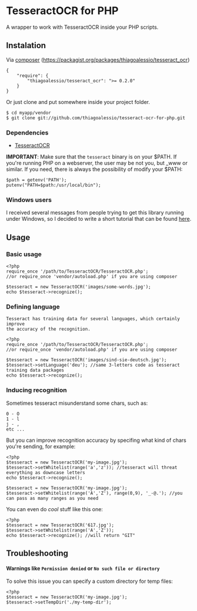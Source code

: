 # TesseractOCR for PHP

  A wrapper to work with TesseractOCR inside your PHP scripts.

## Instalation

  Via [composer](http://getcomposer.org/)
  (https://packagist.org/packages/thiagoalessio/tesseract_ocr)

    {
        "require": {
            "thiagoalessio/tesseract_ocr": ">= 0.2.0"
        }
    }

  Or just clone and put somewhere inside your project folder.

    $ cd myapp/vendor
    $ git clone git://github.com/thiagoalessio/tesseract-ocr-for-php.git

### Dependencies

-  [TesseractOCR](http://code.google.com/p/tesseract-ocr/)

**IMPORTANT**: Make sure that the `tesseract` binary is on your $PATH.
  If you're running PHP on a webserver, the user may be not you, but \_www or 
  similar.
  If you need, there is always the possibility of modify your $PATH:

    $path = getenv('PATH');
    putenv("PATH=$path:/usr/local/bin");

### Windows users

I received several messages from people trying to get this library running
under Windows, so I decided to write a short tutorial that can be found 
[here](http://thiagoalessio.me/tesseractocr-for-php-on-windows/).

## Usage

### Basic usage

    <?php
    require_once '/path/to/TesseractOCR/TesseractOCR.php';
    //or require_once 'vendor/autoload.php' if you are using composer
    
    $tesseract = new TesseractOCR('images/some-words.jpg');
    echo $tesseract->recognize();

### Defining language

    Tesseract has training data for several languages, which certainly improve
    the accuracy of the recognition.

    <?php
    require_once '/path/to/TesseractOCR/TesseractOCR.php';
    //or require_once 'vendor/autoload.php' if you are using composer
    
    $tesseract = new TesseractOCR('images/sind-sie-deutsch.jpg');
    $tesseract->setLanguage('deu'); //same 3-letters code as tesseract training data packages
    echo $tesseract->recognize();

### Inducing recognition

  Sometimes tesseract misunderstand some chars, such as:

    0 - O
    1 - l
    j - ,
    etc ...

  But you can improve recognition accuracy by specifing what kind of chars
  you're sending, for example:

    <?php
    $tesseract = new TesseractOCR('my-image.jpg');
    $tesseract->setWhitelist(range('a','z')); //tesseract will threat everything as downcase letters
    echo $tesseract->recognize();
    
    $tesseract = new TesseractOCR('my-image.jpg');
    $tesseract->setWhitelist(range('A','Z'), range(0,9), '_-@.'); //you can pass as many ranges as you need

  You can even do *cool* stuff like this one:

    <?php
    $tesseract = new TesseractOCR('617.jpg');
    $tesseract->setWhitelist(range('A','Z'));
    echo $tesseract->recognize(); //will return "GIT"

## Troubleshooting

#### Warnings like `Permission denied` or `No such file or directory`

  To solve this issue you can specify a custom directory for temp files:

    <?php
    $tesseract = new TesseractOCR('my-image.jpg');
    $tesseract->setTempDir('./my-temp-dir');
